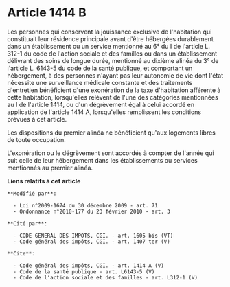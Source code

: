 # Article 1414 B

Les personnes qui conservent la jouissance exclusive de l'habitation qui constituait leur résidence principale avant d'être
hébergées durablement dans un établissement ou un service mentionné au 6° du I de l'article L. 312-1 du code de l'action
sociale et des familles ou dans un établissement délivrant des soins de longue durée, mentionné au dixième alinéa du 3° de
l'article L. 6143-5 du code de la santé publique, et comportant un hébergement, à des personnes n'ayant pas leur autonomie de
vie dont l'état nécessite une surveillance médicale constante et des traitements d'entretien bénéficient d'une exonération de
la taxe d'habitation afférente à cette habitation, lorsqu'elles relèvent de l'une des catégories mentionnées au I de
l'article 1414, ou d'un dégrèvement égal à celui accordé en application de l'article 1414 A, lorsqu'elles remplissent les
conditions prévues à cet article. 

Les dispositions du premier alinéa ne bénéficient qu'aux logements libres de toute occupation. 

L'exonération ou le dégrèvement sont accordés à compter de l'année qui suit celle de leur hébergement dans les établissements
ou services mentionnés au premier alinéa.

**Liens relatifs à cet article**

	**Modifié par**:

	  - Loi n°2009-1674 du 30 décembre 2009 - art. 71
	  - Ordonnance n°2010-177 du 23 février 2010 - art. 3

	**Cité par**:

	  - CODE GENERAL DES IMPOTS, CGI. - art. 1605 bis (VT)
	  - Code général des impôts, CGI. - art. 1407 ter (V)

	**Cite**:

	  - Code général des impôts, CGI. - art. 1414 A (V)
	  - Code de la santé publique - art. L6143-5 (V)
	  - Code de l'action sociale et des familles - art. L312-1 (V)
